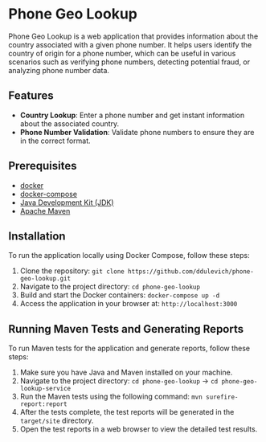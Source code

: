 # Phone Geo Lookup

Phone Geo Lookup is a web application that provides information about the country associated with a given phone number. It helps users identify the country of origin for a phone number, which can be useful in various scenarios such as verifying phone numbers, detecting potential fraud, or analyzing phone number data.

## Features

- **Country Lookup**: Enter a phone number and get instant information about the associated country.
- **Phone Number Validation**: Validate phone numbers to ensure they are in the correct format.

## Prerequisites

- [docker](https://www.docker.com/get-started)
- [docker-compose](https://docs.docker.com/compose/gettingstarted/)
- [Java Development Kit (JDK)](https://www.oracle.com/java/technologies/javase-jdk11-downloads.html)
- [Apache Maven](https://maven.apache.org/download.cgi)

## Installation

To run the application locally using Docker Compose, follow these steps:

1. Clone the repository: `git clone https://github.com/ddulevich/phone-geo-lookup.git`
2. Navigate to the project directory: `cd phone-geo-lookup`
3. Build and start the Docker containers: `docker-compose up -d`
4. Access the application in your browser at: `http://localhost:3000`

## Running Maven Tests and Generating Reports

To run Maven tests for the application and generate reports, follow these steps:

1. Make sure you have Java and Maven installed on your machine.
2. Navigate to the project directory: `cd phone-geo-lookup` -> `cd phone-geo-lookup-service`
3. Run the Maven tests using the following command: `mvn surefire-report:report`
4. After the tests complete, the test reports will be generated in the `target/site` directory.
5. Open the test reports in a web browser to view the detailed test results.
